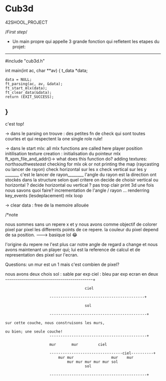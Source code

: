 # Cub3d
42SHOOL_PROJECT


/*First step*/

- Un main propre qui appelle 3 grande fonction qui refletent les etapes du projet:
----------------------------------
#include "cub3d.h"

int	main(int ac, char **av)
{
	t_data	*data;

	data = NULL;
	ft_parsing(ac, av, &data);
	ft_start_mlx(data);
	ft_clear_data(&data);
	return (EXIT_SUCCESS);
}
----------------------------------
c'est top!

-> dans le parsing on trouve : des petites fn de check qui sont toutes courtes
et qui respectent la one single role rule!


-> dans le start mlx: all mlx functions are called here
    player position initilisation
    texture creation :
        initialisation du pointeur mlx
        ft_xpm_file_and_addr()-> what does this function do?
        adding textures: north*south*west*east*
    checking for mlx ok or not
    printing the map (raycasting ou lancer de rayon)
        check horizontal sur les x
        check vertical sur les y
        _______ c'est le lancer de rayon________
        l'angle du rayon est la direction ont stockés dans la structure 
        selon quel critere on decide de choisir vertical ou horizontal ?
        decide horizontal ou vertical ? pas trop clair
        print 3d une fois nous savons quoi faire?
        incrementation de l'angle / rayon ...
        renderring
    key_events (lesdeplacement)
    mlx loop

-> clear data : free de la memoire allouée


/*note 

nous sommes sans un repere x et y
nous avons comme objectif de colorer pixel par pixel les differents points de ce repere.
la couleur du pixel depend de sa position.
---> basique lol 😂 

l'origine du repere ne l'est plus car notre angle de regard a change et nous avons maintenant un player qui; lui est la reference de  calcul et de representation des pixel sur l'ecran.

Questions:
un mur est un 1 mais c'est combien de pixel?

nous avons deux chois
    sol : sable par exp
    ciel : bleu par exp
        ecran en deux  --------------------------------------------+
                    
                                        ciel

                        -------------------------------------------+

                                        sol

                        --------------------------------------------+

    sur cette couche, nous construisons les murs,

    ou bien; une seule couche!
                        --------------------------------------------+
                    
                        mur       mur         ciel

                        ---------------------------------ciel----------+
                            mur mur                 mur    mur
                                mur mur mur mur mur sol
                                        sol

                        --------------------------------------------+




    
